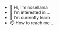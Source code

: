 - 👋 Hi, I’m nosellama
- 👀 I’m interested in ...
- 🌱 I’m currently learn
- 📫 How to reach me ...

<!---
Maxi1243/Maxi1243 is a ✨ special ✨ repository because its `README.md` (this file) appears on your GitHub profile.
You can click the Preview link to take a look at your changes.
--->
